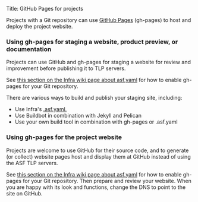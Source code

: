 Title: GitHub Pages for projects

Projects with a Git repository can use <a href="https://pages.github.com/" target="_blank">GitHub Pages</a> (gh-pages) to host and deploy the project website. 

### Using gh-pages for staging a website, product preview, or documentation

Projects can use GitHub and gh-pages for staging a website for review and improvement before publishing it to TLP servers.

See <a href="https://cwiki.apache.org/confluence/display/INFRA/Git+-+.asf.yaml+features#Git.asf.yamlfeatures-GitHubPages" target="_blank">this section on the Infra wiki page about asf.yaml</a> for how to enable gh-pages for your Git repository.

There are various ways to build and publish your staging site, including:

  - Use Infra's <a href="https://cwiki.apache.org/confluence/display/INFRA/git+-+.asf.yaml+features" target="_kblank">.asf.yaml.</a>
  - Use Buildbot in combination with Jekyll and Pelican
  - Use your own build tool in combination with gh-pages or .asf.yaml

### Using gh-pages for the project website

Projects are welcome to use GitHub for their source code, and to generate (or collect) website pages host and display them at GitHub instead of using the ASF TLP servers.

See <a href="https://cwiki.apache.org/confluence/display/INFRA/Git+-+.asf.yaml+features#Git.asf.yamlfeatures-GitHubPages">this section on the Infra wiki page about asf.yaml</a> for how to enable gh-pages for your Git repository. Then prepare and review your website. When you are happy with its look and functions, change the DNS to point to the site on GitHub.

